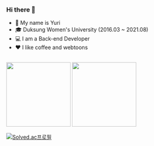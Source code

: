 ### Hi there 👋
- 🙋‍ My name is Yuri
- 🎓 Duksung Women's University (2016.03 ~ 2021.08)
- 💻 I am a Back-end Developer
- ♥ I like coffee and webtoons
</br>

<div>
<img src= https://github-readme-stats.vercel.app/api?username=LeeYuRi1&show_icons=true&theme=onedark height="170">
<img src= https://github-readme-stats.vercel.app/api/top-langs/?username=LeeYuRi1&layout=compact&theme=onedark height="170">
</div>

[![Solved.ac프로필](http://mazassumnida.wtf/api/mini/generate_badge?boj=dbf5156)](https://solved.ac/dbf5156)

<!--
**LeeYuRi1/LeeYuRi1** is a ✨ _special_ ✨ repository because its `README.md` (this file) appears on your GitHub profile.

Here are some ideas to get you started:

- 🔭 I’m currently working on ...
- 🌱 I’m currently learning ...
- 👯 I’m looking to collaborate on ...
- 🤔 I’m looking for help with ...
- 💬 Ask me about ...
- 📫 How to reach me: ...
- 😄 Pronouns: ...
- ⚡ Fun fact: ...
-->

